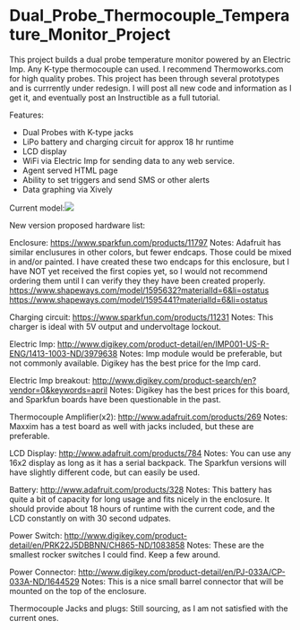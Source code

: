 Dual_Probe_Thermocouple_Temperature_Monitor_Project
===================================================

This project builds a dual probe temperature monitor powered by an Electric Imp. Any K-type thermocouple can used. I recommend Thermoworks.com for high quality probes. This project has been through several prototypes and is currrently under redesign. I will post all new code and information as I get it, and eventually post an Instructible as a full tutorial.

Features:

 * Dual Probes with K-type jacks
 * LiPo battery and charging circuit for approx 18 hr runtime
 * LCD display
 * WiFi via Electric Imp for sending data to any web service.
 * Agent served HTML page
 * Ability to set triggers and send SMS or other alerts
 * Data graphing via Xively

Current model:<img src="http://media-cache-ec0.pinimg.com/originals/6f/64/15/6f6415441c0feac76d538bdcf4146304.jpg" />


New version proposed hardware list:

Enclosure: https://www.sparkfun.com/products/11797
  Notes: Adafruit has similar enclusures in other colors, but fewer endcaps. Those could be mixed in and/or painted.
  I have created these two endcaps for this enclosure, but I have NOT yet received the first copies yet, so I would not recommend ordering them until I can verify they they have been created properly.
  https://www.shapeways.com/model/1595632?materialId=6&li=ostatus
  https://www.shapeways.com/model/1595441?materialId=6&li=ostatus
  
Charging circuit: https://www.sparkfun.com/products/11231
  Notes: This charger is ideal with 5V output and undervoltage lockout.
  
Electric Imp: http://www.digikey.com/product-detail/en/IMP001-US-R-ENG/1413-1003-ND/3979638
  Notes: Imp module would be preferable, but not commonly available. Digikey has the best price for the Imp card.
  
Electric Imp breakout: http://www.digikey.com/product-search/en?vendor=0&keywords=april
  Notes: Digikey has the best prices for this board, and Sparkfun boards have been questionable in the past.
  
Thermocouple Amplifier(x2): http://www.adafruit.com/products/269
  Notes: Maxxim has a test board as well with jacks included, but these are preferable.
  
LCD Display: http://www.adafruit.com/products/784
  Notes: You can use any 16x2 display as long as it has a serial backpack. The Sparkfun versions will have slightly     different code, but can easily be used.
  
Battery: http://www.adafruit.com/products/328
  Notes: This battery has quite a bit of capacity for long usage and fits nicely in the enclosure. It should provide about 18 hours of runtime with the current code, and the LCD constantly on with 30 second udpates.
  
Power Switch: http://www.digikey.com/product-detail/en/PRK22J5DBBNN/CH865-ND/1083858
  Notes: These are the smallest rocker switches I could find. Keep a few around.
  
Power Connector: http://www.digikey.com/product-detail/en/PJ-033A/CP-033A-ND/1644529
  Notes: This is a nice small barrel connector that will be mounted on the top of the enclosure. 
  
Thermocouple Jacks and plugs: Still sourcing, as I am not satisfied with the current ones.
